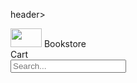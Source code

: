 header>
        <div class="navbar">
            <div class="logo">
                <img src="../assets/education@2x.png" style="width: 50px; height: 30px;"> Bookstore
            </div>
            <div class="nav-links">
                <div id="profile-link" class="profile-link" data-tooltip="Profile">
                    <i class="fa-solid fa-user"></i>
                    <div class="profile-image">
                        <img src="../assets/profile.png" alt="">
                    </div>
                    <span class="username"></span> <!-- Username will be dynamically added -->
                </div>
                <div class="cart-image">
                    <img src="../assets/shopping-cart.png" alt="">
                </div>
                <span id="cart-link" class="cart-link" data-tooltip="Cart">
                    <i class="fa-solid fa-shopping-cart"></i> Cart
                </span>
            </div>
            <div class="search-container">
                <input type="text" id="search" class="search-bar" placeholder="Search...">
                <div id="search-suggestions" class="suggestions-box"></div>
            </div>
        </div>
    </header>
